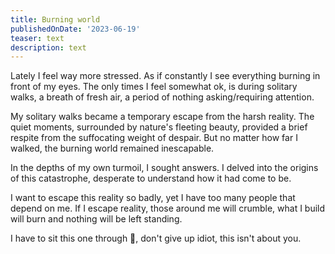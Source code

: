 ```yaml
---
title: Burning world
publishedOnDate: '2023-06-19'
teaser: text
description: text
---
```


Lately I feel way more stressed. As if constantly I see everything burning in front of my eyes. The only times I feel somewhat ok, is during solitary walks, a breath of fresh air, a period of nothing asking/requiring attention.

My solitary walks became a temporary escape from the harsh reality. The quiet moments, surrounded by nature's fleeting beauty, provided a brief respite from the suffocating weight of despair. But no matter how far I walked, the burning world remained inescapable.

In the depths of my own turmoil, I sought answers. I delved into the origins of this catastrophe, desperate to understand how it had come to be.

I want to escape this reality so badly, yet I have too many people that depend on me. If I escape reality, those around me will crumble, what I build will burn and nothing will be left standing.

I have to sit this one through 🙁, don't give up idiot, this isn't about you.
